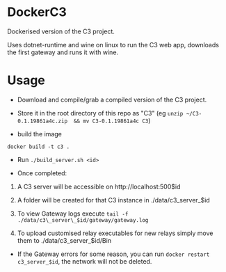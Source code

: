 # DockerC3

Dockerised version of the C3 project. 

Uses dotnet-runtime and wine on linux to run the C3 web app, downloads the first gateway and runs it with wine.
# Usage

* Download and compile/grab a compiled version of the C3 project.

* Store it in the root directory of this repo as "C3" (eg `unzip ~/C3-0.1.19861a4c.zip  && mv C3-0.1.19861a4c C3`)
* build the image


`docker build -t c3 .`

* Run `./build_server.sh <id>`

* Once completed:

1. A C3 server will be accessible on http://localhost:500$id

2. A folder will be created for that C3 instance in ./data/c3\_server\_$id

3. To view Gateway logs execute `tail -f ./data/c3\_server\_$id/gateway/gateway.log`

4. To upload customised relay executables for new relays simply move them to ./data/c3_server_$id/Bin

* If the Gateway errors for some reason, you can run `docker restart c3_server_$id`, the network will not be deleted.
